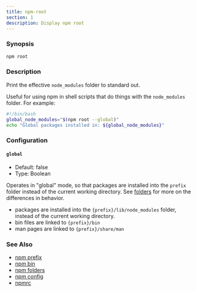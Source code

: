 ```yaml
---
title: npm-root
section: 1
description: Display npm root
---
```


### Synopsis

```bash
npm root
```

### Description

Print the effective `node_modules` folder to standard out.

Useful for using npm in shell scripts that do things with the
`node_modules` folder. For example:

```bash
#!/bin/bash
global_node_modules="$(npm root --global)"
echo "Global packages installed in: ${global_node_modules}"
```

### Configuration

#### `global`

- Default: false
- Type: Boolean

Operates in "global" mode, so that packages are installed into the `prefix`
folder instead of the current working directory. See
[folders](/configuring-npm/folders) for more on the differences in behavior.

- packages are installed into the `{prefix}/lib/node_modules` folder, instead
  of the current working directory.
- bin files are linked to `{prefix}/bin`
- man pages are linked to `{prefix}/share/man`

### See Also

- [npm prefix](/commands/npm-prefix)
- [npm bin](/commands/npm-bin)
- [npm folders](/configuring-npm/folders)
- [npm config](/commands/npm-config)
- [npmrc](/configuring-npm/npmrc)
